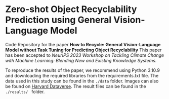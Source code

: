 # Zero-shot Object Recyclability Prediction using General Vision-Language Model

Code Repository for the paper **How to Recycle: General Vision-Language Model without Task Tuning for Predicting Object Recyclability**
This paper has been accepted to *NeurIPS 2023 Workshop on Tackling Climate Change with Machine Learning: Blending New and Existing Knowledge Systems.* 

To reproduce the results of the paper, we recommend using Python 3.10.9 and downloading the required libraries from the requirements.txt file. 
The data used in this study can be found in the `./data` folder. Images can also be found on [Harvard Dataverse](https://doi.org/10.7910/DVN/JTHULH).
The result files can be found in the `./results/ ` folder. 
